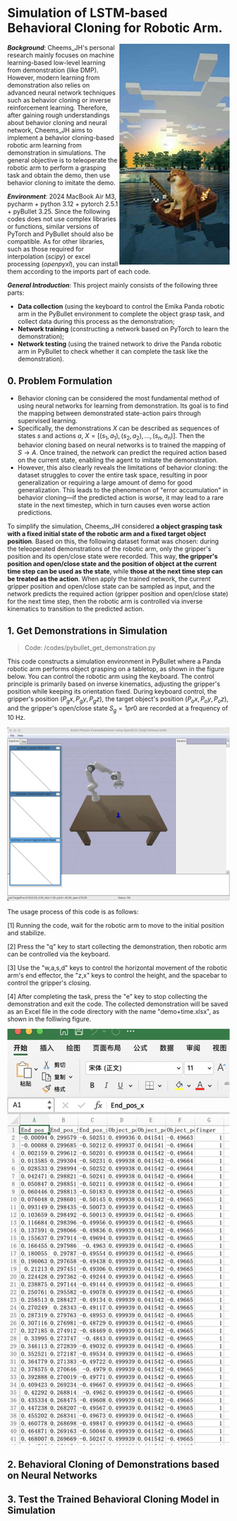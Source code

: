 # Simulation of LSTM-based Behavioral Cloning for Robotic Arm.

<img src="figures/cheems.jpg" align="right"
     alt="Size Limit logo by Anton Lovchikov" width="250" height="500">


***Background***: Cheems_JH's personal research mainly focuses on machine learning-based low-level learning from demonstration (like DMP). However, modern learning from demonstration also relies on advanced neural network techniques such as behavior cloning or inverse reinforcement learning. Therefore, after gaining rough understandings about behavior cloning and neural network, Cheems_JH aims to implement a behavior cloning-based robotic arm learning from demonstration in simulations. The general objective is to teleoperate the robotic arm to perform a grasping task and obtain the demo, then use behavior cloning to imitate the demo.

***Environment***: 2024 MacBook Air M3, pycharm + python 3.12 + pytorch 2.5.1 + pyBullet 3.25.
Since the following codes does not use complex libraries or functions, similar versions of PyTorch and PyBullet should also be compatible. 
As for other libraries, such as those required for interpolation (*scipy*) or excel processing (*openpyxl*), you can install them according to the imports part of each code.

***General Introduction***: This project mainly consists of the following three parts:
- **Data collection** (using the keyboard to control the Emika Panda robotic arm in the PyBullet environment to complete the object grasp task, and collect data during this process as the demonstration;
- **Network training** (constructing a network based on PyTorch to learn the demonstration);
- **Network testing** (using the trained network to drive the Panda robotic arm in PyBullet to check whether it can complete the task like the demonstration).


## 0. Problem Formulation
- Behavior cloning can be considered the most fundamental method of using neural networks for learning from demonstration. Its goal is to find the mapping between demonstrated state-action pairs through supervised learning.
- Specifically, the demonstrations $X$ can be described as sequences of states $s$ and actions $a$, $X=[(s_1,a_1), (s_2,a_2), ... , (s_n,a_n)]$. Then the behavior cloning based on neural networks is to trained the mapping of $S \to A$. Once trained, the network can predict the required action based on the current state, enabling the agent to imitate the demonstration.
- However, this also clearly reveals the limitations of behavior cloning: the dataset struggles to cover the entire task space, resulting in poor generalization or requiring a large amount of demo for good generalization. This leads to the phenomenon of "error accumulation" in behavior cloning—if the predicted action is worse, it may lead to a rare state in the next timestep, which in turn causes even worse action predictions.

To simplify the simulation, Cheems_JH considered **a object grasping task with a fixed initial state of the robotic arm and a fixed target object position**. 
Based on this, the following dataset format was chosen: during the teleoperated demonstrations of the robotic arm, only the gripper's position and its open/close state were recorded. This way, **the gripper's position and open/close state and the position of object at the current time step can be used as the state**, while **those at the next time step can be treated as the action**. When apply the trained network, the current gripper position and open/close state can be sampled as input, and the network predicts the required action (gripper position and open/close state) for the next time step, then the robotic arm is controlled via inverse kinematics to transition to the predicted action.

## 1. Get Demonstrations in Simulation
> Code: /codes/pybullet_get_demonstration.py

This code constructs a simulation environment in PyBullet where a Panda robotic arm performs object grasping on a tabletop, as shown in the figure below. You can control the robotic arm using the keyboard. The control principle is primarily based on inverse kinematics, adjusting the gripper's position while keeping its orientation fixed. During keyboard control, the gripper's position $(P_gx, P_gy, P_gz)$, the target object's position $(P_ox, P_oy, P_oz)$, and the gripper's open/close state $S_g = 1 pr 0$ are recorded at a frequency of 10 Hz. 

<p align="center">
  <img src="figures/get_demo1.png" alt="Statoscope example" width="600">
</p>

The usage process of this code is as follows:

[1] Running the code, wait for the robotic arm to move to the initial position and stabilize.

[2] Press the "q" key to start collecting the demonstration, then robotic arm can be controlled via the keyboard.

[3] Use the "w,a,s,d" keys to control the horizontal movement of the robotic arm's end effector, the "z,x" keys to control the height, and the spacebar to control the gripper's closing.

[4] After completing the task, press the "e" key to stop collecting the demonstration and exit the code. The collected demonstration will be saved as an Excel file in the code directory with the name "demo+time.xlsx", as shown in the folliwing figure.

<p align="center">
  <img src="figures/get_demo2.png" alt="Statoscope example" width="600">
</p>

## 2. Behavioral Cloning of Demonstrations based on Neural Networks
## 3. Test the Trained Behavioral Cloning Model in Simulation
